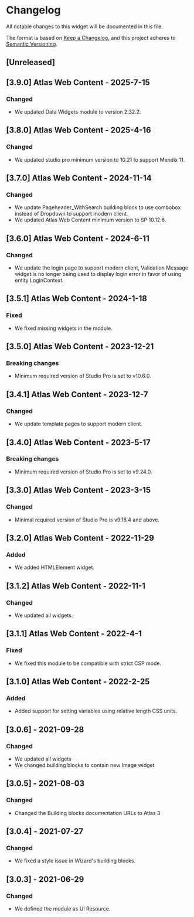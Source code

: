 # Changelog

All notable changes to this widget will be documented in this file.

The format is based on [Keep a Changelog](https://keepachangelog.com/en/1.0.0/), and this project adheres to [Semantic Versioning](https://semver.org/spec/v2.0.0.html).

## [Unreleased]

## [3.9.0] Atlas Web Content - 2025-7-15

### Changed

-   We updated Data Widgets module to version 2.32.2.

## [3.8.0] Atlas Web Content - 2025-4-16

### Changed

-   We updated studio pro minimum version to 10.21 to support Mendix 11.

## [3.7.0] Atlas Web Content - 2024-11-14

### Changed

-   We update Pageheader_WithSearch building block to use combobox instead of Dropdown to support modern client.
-   We updated Atlas Web Content minimum version to SP 10.12.6.

## [3.6.0] Atlas Web Content - 2024-6-11

### Changed

-   We update the login page to support modern client, Validation Message widget is no longer being used to display login error in favor of using entity LoginContext.

## [3.5.1] Atlas Web Content - 2024-1-18

### Fixed

-   We fixed missing widgets in the module.

## [3.5.0] Atlas Web Content - 2023-12-21

### Breaking changes

-   Minimum required version of Studio Pro is set to v10.6.0.

## [3.4.1] Atlas Web Content - 2023-12-7

### Changed

-   We update template pages to support modern client.

## [3.4.0] Atlas Web Content - 2023-5-17

### Breaking changes

-   Minimum required version of Studio Pro is set to v9.24.0.

## [3.3.0] Atlas Web Content - 2023-3-15

### Changed

-   Minimal required version of Studio Pro is v9.18.4 and above.

## [3.2.0] Atlas Web Content - 2022-11-29

### Added

-   We added HTMLElement widget.

## [3.1.2] Atlas Web Content - 2022-11-1

### Changed

-   We updated all widgets.

## [3.1.1] Atlas Web Content - 2022-4-1

### Fixed

-   We fixed this module to be compatible with strict CSP mode.

## [3.1.0] Atlas Web Content - 2022-2-25

### Added

-   Added support for setting variables using relative length CSS units.

## [3.0.6] - 2021-09-28

### Changed

-   We updated all widgets
-   We changed building blocks to contain new Image widget

## [3.0.5] - 2021-08-03

### Changed

-   Changed the Building blocks documentation URLs to Atlas 3

## [3.0.4] - 2021-07-27

### Changed

-   We fixed a style issue in Wizard's building blocks.

## [3.0.3] - 2021-06-29

### Changed

-   We defined the module as UI Resource.
